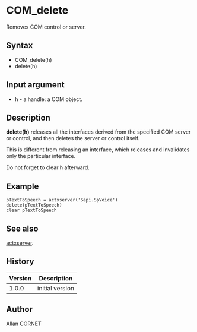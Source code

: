 

# COM_delete

Removes COM control or server.

## Syntax

- COM_delete(h)
- delete(h)

## Input argument

 - h - a handle: a COM object.

## Description


  <p><b>delete(h)</b> releases all the interfaces derived from the specified COM server or control, and then deletes the server or control itself.</p>
  <p> This is different from releasing an interface, which releases and invalidates only the particular interface.</p>
  <p>Do not forget to clear h afterward.</p>


## Example

```Nelson
pTextToSpeech = actxserver('Sapi.SpVoice')
delete(pTextToSpeech)
clear pTextToSpeech
```

## See also

[actxserver](actxserver.md).
## History

|Version|Description|
|------|------|
|1.0.0|initial version|


## Author

Allan CORNET



